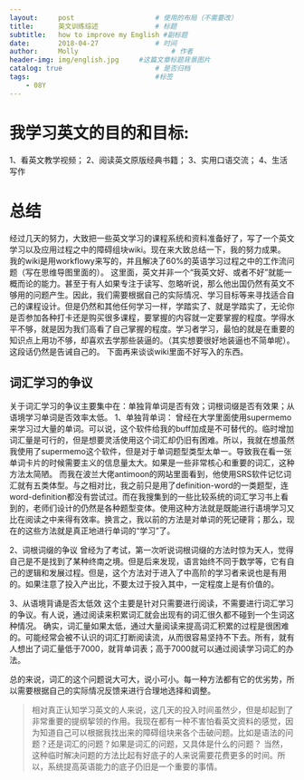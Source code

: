 ```yaml
---
layout:     post   				    # 使用的布局（不需要改）
title:      英文训练综述 				# 标题
subtitle:   how to improve my English #副标题
date:       2018-04-27 				# 时间
author:     Molly 						# 作者
header-img: img/english.jpg 	#这篇文章标题背景图片
catalog: true 						# 是否归档
tags:								#标签
    - 08Y
---
```


# 我学习英文的目的和目标:
1、看英文教学视频；
2、阅读英文原版经典书籍；
3、实用口语交流；
4、生活写作

# 总结
经过几天的努力，大致把一些英文学习的课程系统和资料准备好了，写了一个英文学习以及应用过程之中的障碍组块wiki。现在来大致总结一下，我的努力成果。
我的wiki是用workflowy来写的，并且解决了60%的英语学习过程之中的工作流问题（写在思维导图里面的）。
这里面，英文并非一个“我英文好、或者不好”就能一概而论的能力。甚至于有人如果专注于读写、忽略听说，那么他出国仍然有英文不够用的问题产生。因此，我们需要根据自己的实际情况、学习目标等来寻找适合自己的课程设计。但是仍然和其他任何学习一样，学踏实了、就是学踏实了，无论你是否参加各种打卡还是购买很多课程，要掌握的内容就一定要掌握的程度。学得水平不够，就是因为我们高看了自己掌握的程度。学习者学习，最怕的就是在重要的知识点上用功不够，却喜欢去学那些装逼的。（其实想要很好地装逼也不简单呢）。
这段话仍然是告诫自己的。
下面再来谈谈wiki里面不好写入的东西。

## 词汇学习的争议

 关于词汇学习的争议主要集中在：单独背单词是否有效；词根词缀是否有效果；从语境学习单词是否效率太低。
1、单独背单词：
  曾经在大学里面使用supermemo来学习过大量的单词。可以说，这个软件给我的buff加成是不可替代的。临时增加词汇量是可行的，但是想要灵活使用这个词汇却仍旧有困难。所以，我就在想虽然我使用了supermemo这个软件，但是对于单词题型类型太单一。导致我在看一张单词卡片的时候需要主义的信息量太大。如果是一些非常核心和重要的词汇，这种方法太简陋。
  而我在波兰大佬antimoon的网站里面看到，他使用SRS软件记忆词汇就有五类体型。与之相对比，我之前只是用了definition-word的一类题型，连word-definition都没有尝试过。而在我搜集到的一些比较系统的词汇学习书上看到的，老师们设计的仍然是各种题型变体。使用这种方法就是既能进行语境学习又比在阅读之中来得有效率。换言之，我以前的方法是对单词的死记硬背；那么，现在的这些方法就是真正地进行单词的“学习”了。

2、词根词缀的争议
曾经为了考试，第一次听说词根词缀的方法时惊为天人，觉得自己是不是找到了某种终南之境。但是后来发现，语言始终不同于数学等，它有自己的逻辑和发展过程。但是，这个方法对于进入了中高阶的学习者来说也是有用的。如果注意了投入产出比，不要太过于投入其中，一定程度上是有价值的。

3、从语境背诵是否太低效
这个主要是针对只需要进行阅读，不需要进行词汇学习的争议。有人说，通过阅读来积累词汇就会出现有的词汇很久都不碰到一个生词这种情况。
确实，词汇量如果太低，通过大量阅读来提高词汇积累的过程是很困难的。可能经常会被不认识的词汇打断阅读流，从而很容易坚持不下去。所有，就有人想出了词汇量低于7000，就背单词表；高于7000就可以通过阅读学习词汇的办法。

总的来说，词汇的这个问题说大可大，说小可小。每一种方法都有它的优劣势，所以需要根据自己的实际情况反馈来进行合理地选择和调整。

> 相对真正认知学习英文的人来说，这几天的投入时间虽然少，但是却起到了非常重要的提纲挈领的作用。我现在都有一种不害怕看英文资料的感觉，因为知道自己可以根据我找出来的障碍组块来各个击破问题。比如是语法的问题？还是词汇的问题？如果是词汇的问题，又具体是什么的问题？
当然，这种临时解决问题的方法比起有好底子的人来说需要花费更多的时间。所以，系统提高英语能力的底子仍旧是一个重要的事情。
